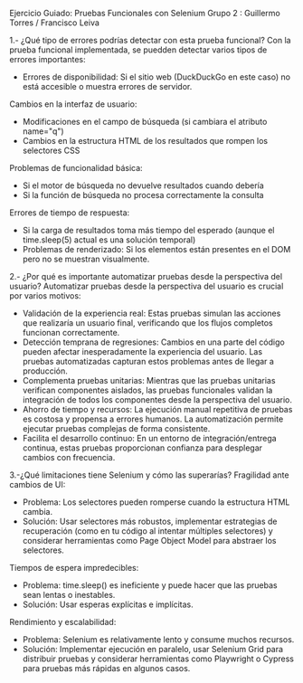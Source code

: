 Ejercicio Guiado: Pruebas Funcionales con Selenium
Grupo 2 : Guillermo Torres / Francisco Leiva

1.- ¿Qué tipo de errores podrías detectar con esta prueba funcional?
Con la prueba funcional implementada, se puedden detectar varios tipos de errores importantes:
  * Errores de disponibilidad: Si el sitio web (DuckDuckGo en este caso) no está accesible o muestra errores de servidor.

Cambios en la interfaz de usuario:
  * Modificaciones en el campo de búsqueda (si cambiara el atributo name="q")
  * Cambios en la estructura HTML de los resultados que rompen los selectores CSS
    
Problemas de funcionalidad básica:
  * Si el motor de búsqueda no devuelve resultados cuando debería
  * Si la función de búsqueda no procesa correctamente la consulta

Errores de tiempo de respuesta:
  * Si la carga de resultados toma más tiempo del esperado (aunque el time.sleep(5) actual es una solución temporal)
  * Problemas de renderizado: Si los elementos están presentes en el DOM pero no se muestran visualmente.

2.- ¿Por qué es importante automatizar pruebas desde la perspectiva del usuario?
Automatizar pruebas desde la perspectiva del usuario es crucial por varios motivos:
  * Validación de la experiencia real: Estas pruebas simulan las acciones que realizaría un usuario final, verificando que los flujos completos funcionan correctamente.
  * Detección temprana de regresiones: Cambios en una parte del código pueden afectar inesperadamente la experiencia del usuario. Las pruebas automatizadas capturan estos problemas antes de llegar a producción.
  * Complementa pruebas unitarias: Mientras que las pruebas unitarias verifican componentes aislados, las pruebas funcionales validan la integración de todos los componentes desde la perspectiva del usuario.
  * Ahorro de tiempo y recursos: La ejecución manual repetitiva de pruebas es costosa y propensa a errores humanos. La automatización permite ejecutar pruebas complejas de forma consistente.
  * Facilita el desarrollo continuo: En un entorno de integración/entrega continua, estas pruebas proporcionan confianza para desplegar cambios con frecuencia.

3.-¿Qué limitaciones tiene Selenium y cómo las superarías?
Fragilidad ante cambios de UI:
* Problema: Los selectores pueden romperse cuando la estructura HTML cambia.
* Solución: Usar selectores más robustos, implementar estrategias de recuperación (como en tu código al intentar múltiples selectores) y considerar herramientas como Page Object Model para abstraer los selectores.

Tiempos de espera impredecibles:
* Problema: time.sleep() es ineficiente y puede hacer que las pruebas sean lentas o inestables.
* Solución: Usar esperas explícitas e implícitas.

Rendimiento y escalabilidad:
* Problema: Selenium es relativamente lento y consume muchos recursos.
* Solución: Implementar ejecución en paralelo, usar Selenium Grid para distribuir pruebas y considerar herramientas como Playwright o Cypress para pruebas más rápidas en algunos casos.
